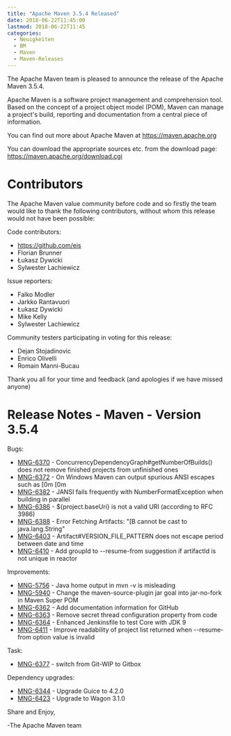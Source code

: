 ```yaml
---
title: "Apache Maven 3.5.4 Released"
date: 2018-06-22T11:45:00
lastmod: 2018-06-22T11:45
categories:
  - Neuigkeiten
  - BM
  - Maven
  - Maven-Releases
---
```

The Apache Maven team is pleased to announce the release of the Apache
Maven 3.5.4.

Apache Maven is a software project management and comprehension tool. Based
on the concept of a project object model (POM), Maven can manage a
project's build, reporting and documentation from a central piece of
information.

You can find out more about Apache Maven at https://maven.apache.org

You can download the appropriate sources etc. from the download page:
https://maven.apache.org/download.cgi

<!-- more -->

Contributors
============
The Apache Maven value community before code and so firstly the team would
like to thank the following contributors, without whom this release would
not have been possible:

Code contributors:

- https://github.com/eis
- Florian Brunner
- Łukasz Dywicki
- Sylwester Lachiewicz

Issue reporters:

- Falko Modler
- Jarkko Rantavuori
- Łukasz Dywicki
- Mike Kelly
- Sylwester Lachiewicz

Community testers participating in voting for this release:

- Dejan Stojadinovic
- Enrico Olivelli
- Romain Manni-Bucau

Thank you all for your time and feedback (and apologies if we have missed
anyone)

Release Notes - Maven - Version 3.5.4
=====================================

Bugs:

 * [MNG-6370](https://issues.apache.org/jira/browse/MNG-6370) - ConcurrencyDependencyGraph#getNumberOfBuilds() does not remove finished projects from unfinished ones
 * [MNG-6372](https://issues.apache.org/jira/browse/MNG-6372) - On Windows Maven can output spurious ANSI escapes such as [0m [0m
 * [MNG-6382](https://issues.apache.org/jira/browse/MNG-6382) - JANSI fails frequently with NumberFormatException when building in parallel
 * [MNG-6386](https://issues.apache.org/jira/browse/MNG-6386) - ${project.baseUri} is not a valid URI (according to RFC 3986)
 * [MNG-6388](https://issues.apache.org/jira/browse/MNG-6388) - Error Fetching Artifacts: "[B cannot be cast to java.lang.String"
 * [MNG-6403](https://issues.apache.org/jira/browse/MNG-6403) - Artifact#VERSION_FILE_PATTERN does not escape period between date and time
 * [MNG-6410](https://issues.apache.org/jira/browse/MNG-6410) - Add groupId to --resume-from suggestion if artifactId is not unique in reactor

Improvements:

 * [MNG-5756](https://issues.apache.org/jira/browse/MNG-5756) - Java home output in mvn -v is misleading
 * [MNG-5940](https://issues.apache.org/jira/browse/MNG-5940) - Change the maven-source-plugin jar goal into jar-no-fork in Maven Super POM
 * [MNG-6362](https://issues.apache.org/jira/browse/MNG-6362) - Add documentation information for GitHub
 * [MNG-6363](https://issues.apache.org/jira/browse/MNG-6363) - Remove secret thread configuration property from code
 * [MNG-6364](https://issues.apache.org/jira/browse/MNG-6364) - Enhanced Jenkinsfile to test Core with JDK 9
 * [MNG-6411](https://issues.apache.org/jira/browse/MNG-6411) - Improve readability of project list returned when --resume-from option value is invalid

Task:

 * [MNG-6377](https://issues.apache.org/jira/browse/MNG-6377) - switch from Git-WIP to Gitbox

Dependency upgrades:

 * [MNG-6344](https://issues.apache.org/jira/browse/MNG-6344) - Upgrade Guice to 4.2.0
 * [MNG-6423](https://issues.apache.org/jira/browse/MNG-6423) - Upgrade to Wagon 3.1.0

Share and Enjoy,

-The Apache Maven team

